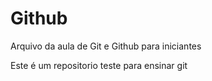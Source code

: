 # Github

Arquivo da aula de Git e Github para iniciantes

Este é um repositorio teste para ensinar git
